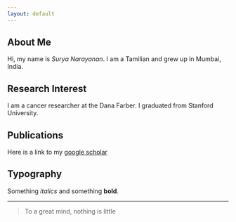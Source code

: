 ```yaml
---
layout: default
---
```


## About Me

<!-- <img class="profile-picture" src="sherlock.jpg"> -->

Hi, my name is *Surya Narayanan*. I am a Tamilian and grew up in Mumbai, India.

## Research Interest

I am a cancer researcher at the Dana Farber. I graduated from Stanford University.

## Publications

Here is a link to my [google scholar](http://google.com)

## Typography

Something *italics* and something **bold**.

<!-- Here is a table

Year | Award | Category
-----|-------|--------
2014 | Emmy  | Won Outstanding Lead Actor in a miniseries or a movie
2015 | BAFTA | Nominated for Best Leading Actor for Sherlock
2014 | Satellite | Won Best Actor miniseries or television film

Here is a horizontal rule -->

---

> To a great mind, nothing is little

